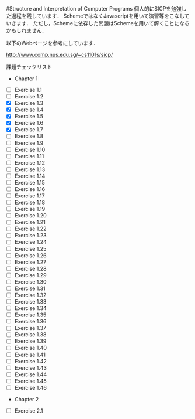 #Structure and Interpretation of Computer Programs
個人的にSICPを勉強した過程を残しています．
SchemeではなくJavascriptを用いて演習等をこなしていきます．
ただし，Schemeに依存した問題はSchemeを用いて解くことになるかもしれません．

以下のWebページを参考にしています．

http://www.comp.nus.edu.sg/~cs1101s/sicp/

課題チェックリスト
- Chapter 1
 - [ ] Exercise 1.1
 - [ ] Exercise 1.2
 - [x] Exercise 1.3
 - [x] Exercise 1.4
 - [x] Exercise 1.5
 - [x] Exercise 1.6
 - [x] Exercise 1.7
 - [ ] Exercise 1.8
 - [ ] Exercise 1.9
 - [ ] Exercise 1.10
 - [ ] Exercise 1.11
 - [ ] Exercise 1.12
 - [ ] Exercise 1.13
 - [ ] Exercise 1.14
 - [ ] Exercise 1.15
 - [ ] Exercise 1.16
 - [ ] Exercise 1.17
 - [ ] Exercise 1.18
 - [ ] Exercise 1.19
 - [ ] Exercise 1.20
 - [ ] Exercise 1.21
 - [ ] Exercise 1.22
 - [ ] Exercise 1.23
 - [ ] Exercise 1.24
 - [ ] Exercise 1.25
 - [ ] Exercise 1.26
 - [ ] Exercise 1.27
 - [ ] Exercise 1.28
 - [ ] Exercise 1.29
 - [ ] Exercise 1.30
 - [ ] Exercise 1.31
 - [ ] Exercise 1.32
 - [ ] Exercise 1.33
 - [ ] Exercise 1.34
 - [ ] Exercise 1.35
 - [ ] Exercise 1.36
 - [ ] Exercise 1.37
 - [ ] Exercise 1.38
 - [ ] Exercise 1.39
 - [ ] Exercise 1.40
 - [ ] Exercise 1.41
 - [ ] Exercise 1.42
 - [ ] Exercise 1.43
 - [ ] Exercise 1.44
 - [ ] Exercise 1.45
 - [ ] Exercise 1.46
- Chapter 2
 - [ ] Exercise 2.1
